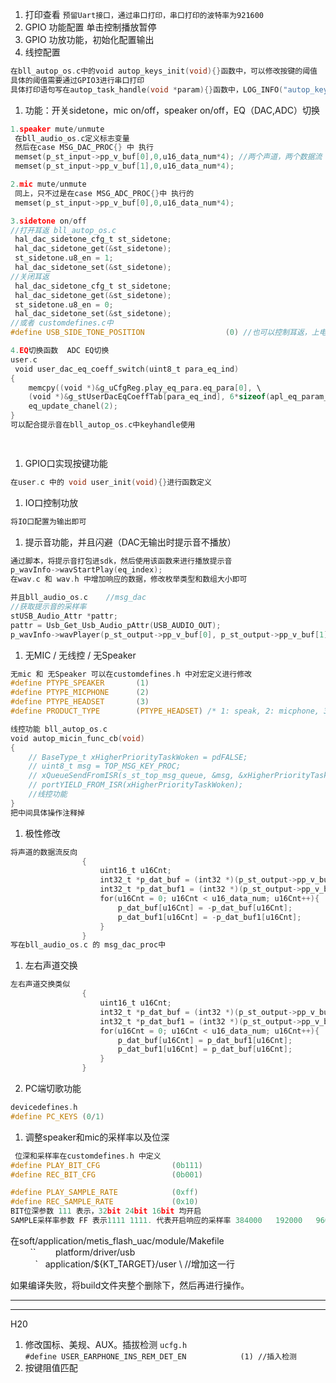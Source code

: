 1. 打印查看
  `预留Uart接口，通过串口打印，串口打印的波特率为921600`
2. GPIO 功能配置  单击控制播放暂停
3. GPIO 功放功能，初始化配置输出
4. 线控配置
```c
在bll_autop_os.c中的void autop_keys_init(void){}函数中，可以修改按键的阈值
具体的阈值需要通过GPIO3进行串口打印
具体打印语句写在autop_task_handle(void *param){}函数中，LOG_INFO("autop_keys_get_code_handle"\n);
```
1. 功能：开关sidetone，mic on/off，speaker on/off，EQ（DAC,ADC）切换
```c
1.speaker mute/unmute 
 在bll_audio_os.c定义标志变量
 然后在case MSG_DAC_PROC{} 中 执行
 memset(p_st_input->pp_v_buf[0],0,u16_data_num*4); //两个声道，两个数据流
 memset(p_st_input->pp_v_buf[1],0,u16_data_num*4);

2.mic mute/unmute 
 同上，只不过是在case MSG_ADC_PROC{}中 执行的
 memset(p_st_input->pp_v_buf[0],0,u16_data_num*4);

3.sidetone on/off
//打开耳返 bll_autop_os.c
 hal_dac_sidetone_cfg_t st_sidetone;
 hal_dac_sidetone_get(&st_sidetone);
 st_sidetone.u8_en = 1;
 hal_dac_sidetone_set(&st_sidetone);
//关闭耳返
 hal_dac_sidetone_cfg_t st_sidetone;
 hal_dac_sidetone_get(&st_sidetone);
 st_sidetone.u8_en = 0;
 hal_dac_sidetone_set(&st_sidetone);
//或者 customdefines.c中
#define USB_SIDE_TONE_POSITION                  (0) //也可以控制耳返，上电默认打开

4.EQ切换函数  ADC EQ切换
user.c
 void user_dac_eq_coeff_switch(uint8_t para_eq_ind)
{
    memcpy((void *)&g_uCfgReg.play_eq_para.eq_para[0], \
    (void *)&g_stUserDacEqCoeffTab[para_eq_ind], 6*sizeof(apl_eq_param_t));
    eq_update_chanel(2);
}
可以配合提示音在bll_autop_os.c中keyhandle使用

 
```
1. GPIO口实现按键功能
```c
在user.c 中的 void user_init(void){}进行函数定义
```
1. IO口控制功放
```c
将IO口配置为输出即可
```
1. 提示音功能，并且闪避（DAC无输出时提示音不播放）
```c
通过脚本，将提示音打包进sdk，然后使用该函数来进行播放提示音
p_wavInfo->wavStartPlay(eq_index);
在wav.c 和 wav.h 中增加响应的数据，修改枚举类型和数组大小即可

并且bll_audio_os.c    //msg_dac
//获取提示音的采样率
stUSB_Audio_Attr *pattr;
pattr = Usb_Get_Usb_Audio_pAttr(USB_AUDIO_OUT);
p_wavInfo->wavPlayer(p_st_output->pp_v_buf[0], p_st_output->pp_v_buf[1], u16_data_num, pattr->u32SamFreq/1000);
```
1. 无MIC / 无线控 / 无Speaker
```c
无mic 和 无Speaker 可以在customdefines.h 中对宏定义进行修改
#define PTYPE_SPEAKER       (1)
#define PTYPE_MICPHONE      (2)
#define PTYPE_HEADSET       (3)
#define PRODUCT_TYPE        (PTYPE_HEADSET) /* 1: speak, 2: micphone, 3: headset */

线控功能 bll_autop_os.c
void autop_micin_func_cb(void)
{
    // BaseType_t xHigherPriorityTaskWoken = pdFALSE;
    // uint8_t msg = TOP_MSG_KEY_PROC;
    // xQueueSendFromISR(s_st_top_msg_queue, &msg, &xHigherPriorityTaskWoken);
    // portYIELD_FROM_ISR(xHigherPriorityTaskWoken);
    //线控功能
}
把中间具体操作注释掉
```
1. 极性修改
```c
将声道的数据流反向
                {
                    uint16_t u16Cnt;
                    int32_t *p_dat_buf = (int32 *)(p_st_output->pp_v_buf[0]);
                    int32_t *p_dat_buf1 = (int32 *)(p_st_output->pp_v_buf[1]);
                    for(u16Cnt = 0; u16Cnt < u16_data_num; u16Cnt++){
                        p_dat_buf[u16Cnt] = -p_dat_buf[u16Cnt];
                        p_dat_buf1[u16Cnt] = -p_dat_buf1[u16Cnt];
                    }
                }
写在bll_audio_os.c 的 msg_dac_proc中
```
1. 左右声道交换 
```c
左右声道交换类似
                {
                    uint16_t u16Cnt;
                    int32_t *p_dat_buf = (int32 *)(p_st_output->pp_v_buf[0]);
                    int32_t *p_dat_buf1 = (int32 *)(p_st_output->pp_v_buf[1]);
                    for(u16Cnt = 0; u16Cnt < u16_data_num; u16Cnt++){
                        p_dat_buf[u16Cnt] = p_dat_buf1[u16Cnt];
                        p_dat_buf1[u16Cnt] = p_dat_buf[u16Cnt];
                    }
                }
```
2. PC端切歌功能 
```c
devicedefines.h
#define PC_KEYS (0/1)
```
1. 调整speaker和mic的采样率以及位深
```c
 位深和采样率在customdefines.h 中定义
#define PLAY_BIT_CFG                (0b111)  
#define REC_BIT_CFG                 (0b001)  

#define PLAY_SAMPLE_RATE            (0xff)  
#define REC_SAMPLE_RATE             (0x10)
BIT位深参数 111 表示，32bit 24bit 16bit 均开启
SAMPLE采样率参数 FF 表示1111 1111. 代表开启响应的采样率 384000   192000   96000   48000  352800  176400  88200  44100
```
 在soft/application/metis_flash_uac/module/Makefile 
         ``        platform/driver/usb \
          `   application/${KT_TARGET}/user \   //增加这一行

如果编译失败，将build文件夹整个删除下，然后再进行操作。

--- 
---
H20 
1. 修改国标、美规、AUX。插拔检测
`ucfg.h       #define USER_EARPHONE_INS_REM_DET_EN            (1) //插入检测`
2. 按键阻值匹配

